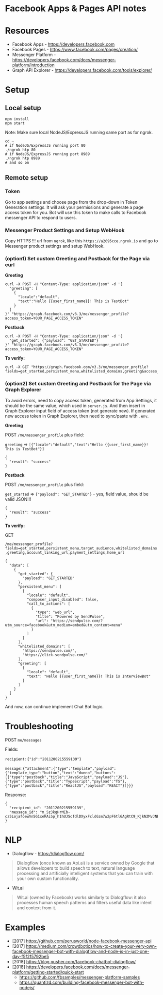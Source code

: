 Facebook Apps & Pages API notes
===

# Resources

- Facebook Apps - https://developers.facebook.com
- Facebook Pages - https://www.facebook.com/pages/creation/
- Messenger Platform - https://developers.facebook.com/docs/messenger-platform/introduction
- Graph API Explorer - https://developers.facebook.com/tools/explorer/

# Setup

## Local setup

```
npm install
npm start
```

Note: Make sure local NodeJS/ExpressJS running same port as for ngrok.

```
cd ~
# if NodeJS/ExpressJS running port 80
./ngrok htp 80
# if NodeJS/ExpressJS running port 8989
./ngrok htp 8989
# and so on
```

## Remote setup

### Token
Go to app settings and choose page from the drop-down in Token Generation settings.
It will ask your permissions and generate a page access token for you.
Bot will use this token to make calls to Facebook messenger API to respond to users.

### Messenger Product Settings and Setup WebHook

Copy HTTPS !!! url from `ngrok`, like this `https://a2095cce.ngrok.io` and go to Messenger product settings and setup WebHook.


### (option1) Set custom Greeting and Postback for the Page via curl

**Greeting**

```
curl -X POST -H "Content-Type: application/json" -d '{
  "greeting": [
    {
      "locale":"default",
      "text":"Hello {{user_first_name}}! This is TestBot"
    }
  ]
}' "https://graph.facebook.com/v3.3/me/messenger_profile?access_token=YOUR_PAGE_ACCESS_TOKEN"
```

**Postback**

```
curl -X POST -H "Content-Type: application/json" -d '{
  "get_started": {"payload": "GET_STARTED"}
}' "https://graph.facebook.com/v3.3/me/messenger_profile?access_token=YOUR_PAGE_ACCESS_TOKEN"
```

**To verify:**

```
curl -X GET "https://graph.facebook.com/v3.3/me/messenger_profile?fields=get_started,persistent_menu,whitelisted_domains,greeting&access_token=YOUR_PAGE_ACCESS_TOKEN
```


### (option2) Set custom Greeting and Postback for the Page via Graph Explorer

To avoid errors, need to copy access token, generated from App Settings, it should be the same value, which used in `server.js`.
And then insert in Graph Explorer input field of access token (not generate new).
If generated new access token in Graph Explorer, then need to sync/paste with `.env`.

**Greeting**

POST `/me/messenger_profile` plus field:

`greeting` => `[{"locale":"default","text":"Hello {{user_first_name}}! This is TestBot"}]`

```
{
  "result": "success"
}
```

**Postback**

POST `/me/messenger_profile` plus field:

`get_started` => `{"payload": "GET_STARTED"}` - yes, field value, should be valid JSON!!!

```
{
  "result": "success"
}
```


**To verify:**

GET

`/me/messenger_profile?fields=get_started,persistent_menu,target_audience,whitelisted_domains,greeting,account_linking_url,payment_settings,home_url`


```
{
  "data": [
    {
      "get_started": {
        "payload": "GET_STARTED"
      },
      "persistent_menu": [
        {
          "locale": "default",
          "composer_input_disabled": false,
          "call_to_actions": [
            {
              "type": "web_url",
              "title": "Powered by SendPulse",
              "url": "https://sendpulse.com/?utm_source=facebook&utm_medium=embed&utm_content=menu"
            }
          ]
        }
      ],
      "whitelisted_domains": [
        "https://sendpulse.com/",
        "https://click.sendpulse.com/"
      ],
      "greeting": [
        {
          "locale": "default",
          "text": "Hello {{user_first_name}}! This is InterviewBot"
        }
      ]
    }
  ]
}
```

And now, can continue implement Chat Bot logic.


# Troubleshooting

POST `me/messages`

Fields:

`recipient`: `{"id":"2011200215559139"}`

`message`: `{"attachment":{"type":"template","payload":{"template_type":"button","text":"dunno","buttons":[{"type":"postback","title":"JavaScript","payload":"JS"},{"type":"postback","title":"TypeScript","payload":"TS"},{"type":"postback","title":"ReactJS","payload":"REACT"}]}}}`

Response:

```
{
  "recipient_id": "2011200215559139",
  "message_id": "m_5z3kgHrMIb-cz5LojafoewVn5G1xeRAibp_h1hUJScfdlDXyxFcldGzm7w2pF6tlGAgRtC9_KjkN2MvJNBt16w"
}
```


# NLP

- Dialogflow - https://dialogflow.com/

> Dialogflow (once known as Api.ai) is a service owned by Google that allows developers to build speech to text, natural language processing and artificially intelligent systems that you can train with your own custom functionality.

- Wit.ai

> Wit.ai (owned by Facebook) works similarly to Dialogflow: it also processes human speech patterns and filters useful data like intent and context from it.


# Examples
- [2017] https://github.com/perusworld/node-facebook-messenger-api
- [2017] https://medium.com/crowdbotics/how-to-create-your-very-own-facebook-messenger-bot-with-dialogflow-and-node-js-in-just-one-day-f5f2f5792be5
- [2018] https://blog.pusher.com/facebook-chatbot-dialogflow/
- [2018] https://developers.facebook.com/docs/messenger-platform/getting-started/quick-start
  + https://github.com/fbsamples/messenger-platform-samples
  + https://quantizd.com/building-facebook-messenger-bot-with-nodejs/
